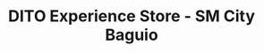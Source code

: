 ---
title: "DITO Experience Store - SM City Baguio"
url: /baguio/dito-experience-store-sm-city-baguio/
shop: mobile phone
---